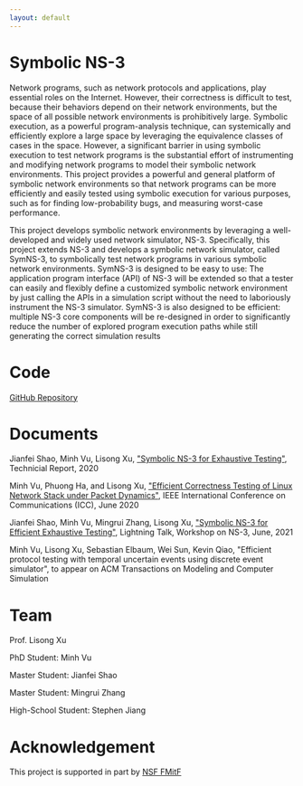 ```yaml
---
layout: default
---
```


# Symbolic NS-3

Network programs, such as network protocols and applications, play essential roles on the Internet. However, their correctness is difficult to test, because their behaviors depend on their network environments, but the space of all possible network environments is prohibitively large. Symbolic execution, as a powerful program-analysis technique, can systemically and efficiently explore a large space by leveraging the equivalence classes of cases in the space. However, a significant barrier in using symbolic execution to test network programs is the substantial effort of instrumenting and modifying network programs to model their symbolic network environments. This project provides a powerful and general platform of symbolic network environments so that network programs can be more efficiently and easily tested using symbolic execution for various purposes, such as for finding low-probability bugs, and measuring worst-case performance.

This project develops symbolic network environments by leveraging a well-developed and widely used network simulator, NS-3. Specifically, this project extends NS-3 and develops a symbolic network simulator, called SymNS-3, to symbolically test network programs in various symbolic network environments. SymNS-3 is designed to be easy to use: The application program interface (API) of NS-3 will be extended so that a tester can easily and flexibly define a customized symbolic network environment by just calling the APIs in a simulation script without the need to laboriously instrument the NS-3 simulator. SymNS-3 is also designed to be efficient: multiple NS-3 core components will be re-designed in order to significantly reduce the number of explored program execution paths while still generating the correct simulation results

# Code

[GitHub Repository](https://github.com/JeffShao96/Symbolic-NS3)

# Documents

Jianfei Shao, Minh Vu, Lisong Xu, ["Symbolic NS-3 for Exhaustive Testing"](document/Sym_NS_3_V1.pdf), Technicial Report, 2020

Minh Vu, Phuong Ha, and Lisong Xu, ["Efficient Correctness Testing of Linux Network Stack under Packet Dynamics"](https://ieeexplore.ieee.org/abstract/document/9149060), IEEE International Conference on Communications (ICC), June 2020

Jianfei Shao, Minh Vu, Mingrui Zhang, Lisong Xu, ["Symbolic NS-3 for Efficient Exhaustive Testing"](document/Sym_NS_3_Slides_2021.pdf), Lightning Talk, Workshop on NS-3, June, 2021

Minh Vu, Lisong Xu, Sebastian Elbaum, Wei Sun, Kevin Qiao, "Efficient protocol testing with temporal uncertain events using discrete event simulator", to appear on ACM Transactions on Modeling and Computer Simulation

# Team

Prof. Lisong Xu

PhD Student: Minh Vu

Master Student: Jianfei Shao

Master Student: Mingrui Zhang

High-School Student: Stephen Jiang

# Acknowledgement

This project is supported in part by [NSF FMitF](https://www.nsf.gov/awardsearch/showAward?AWD_ID=1918204&HistoricalAwards=false)
